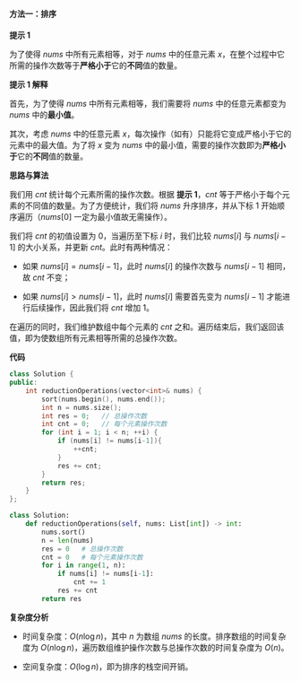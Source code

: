 #### 方法一：排序

**提示 $1$**

为了使得 $\textit{nums}$ 中所有元素相等，对于 $\textit{nums}$ 中的任意元素 $x$，在整个过程中它所需的操作次数等于**严格小于**它的**不同**值的数量。

**提示 $1$ 解释**

首先，为了使得 $\textit{nums}$ 中所有元素相等，我们需要将 $\textit{nums}$ 中的任意元素都变为 $\textit{nums}$ 中的**最小值**。

其次，考虑 $\textit{nums}$ 中的任意元素 $x$，每次操作（如有）只能将它变成严格小于它的元素中的最大值。为了将 $x$ 变为 $\textit{nums}$ 中的最小值，需要的操作次数即为**严格小于**它的**不同**值的数量。

**思路与算法**

我们用 $\textit{cnt}$ 统计每个元素所需的操作次数。根据 **提示 $1$**，$\textit{cnt}$ 等于严格小于每个元素的不同值的数量。为了方便统计，我们将 $\textit{nums}$ 升序排序，并从下标 $1$ 开始顺序遍历（$\textit{nums}[0]$ 一定为最小值故无需操作）。

我们将 $\textit{cnt}$ 的初值设置为 $0$，当遍历至下标 $i$ 时，我们比较 $\textit{nums}[i]$ 与 $\textit{nums}[i-1]$ 的大小关系，并更新 $\textit{cnt}$。此时有两种情况：

- 如果 $\textit{nums}[i] = \textit{nums}[i-1]$，此时 $\textit{nums}[i]$ 的操作次数与 $\textit{nums}[i-1]$ 相同，故 $\textit{cnt}$ 不变；

- 如果 $\textit{nums}[i] > \textit{nums}[i-1]$，此时 $\textit{nums}[i]$ 需要首先变为 $\textit{nums}[i-1]$ 才能进行后续操作，因此我们将 $\textit{cnt}$ 增加 $1$。

在遍历的同时，我们维护数组中每个元素的 $cnt$ 之和。遍历结束后，我们返回该值，即为使数组所有元素相等所需的总操作次数。

**代码**

```C++ [sol1-C++]
class Solution {
public:
    int reductionOperations(vector<int>& nums) {
        sort(nums.begin(), nums.end());
        int n = nums.size();
        int res = 0;   // 总操作次数
        int cnt = 0;   // 每个元素操作次数
        for (int i = 1; i < n; ++i) {
            if (nums[i] != nums[i-1]){
                ++cnt;
            }
            res += cnt;
        }
        return res;
    }
};
```

```Python [sol1-Python3]
class Solution:
    def reductionOperations(self, nums: List[int]) -> int:
        nums.sort()
        n = len(nums)
        res = 0   # 总操作次数
        cnt = 0   # 每个元素操作次数
        for i in range(1, n):
            if nums[i] != nums[i-1]:
                cnt += 1
            res += cnt
        return res
```

**复杂度分析**

- 时间复杂度：$O(n\log n)$，其中 $n$ 为数组 $\textit{nums}$ 的长度。排序数组的时间复杂度为 $O(n\log n)$，遍历数组维护操作次数与总操作次数的时间复杂度为 $O(n)$。

- 空间复杂度：$O(\log n)$，即为排序的栈空间开销。